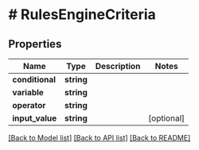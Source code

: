 # # RulesEngineCriteria

## Properties

Name | Type | Description | Notes
------------ | ------------- | ------------- | -------------
**conditional** | **string** |  |
**variable** | **string** |  |
**operator** | **string** |  |
**input_value** | **string** |  | [optional]

[[Back to Model list]](../../README.md#models) [[Back to API list]](../../README.md#endpoints) [[Back to README]](../../README.md)
